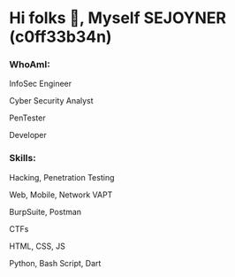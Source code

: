 # Hi folks 👋, Myself SEJOYNER (c0ff33b34n)

### WhoAmI:
<p>InfoSec Engineer</p>
<p>Cyber Security Analyst</p>
<p>PenTester</p>
<p>Developer</p>

### Skills:
<p>Hacking, Penetration Testing</p>
<p>Web, Mobile, Network VAPT</p>
<p>BurpSuite, Postman</p>
<p>CTFs</P>
<p>HTML, CSS, JS</p>
<p>Python, Bash Script, Dart</p>
